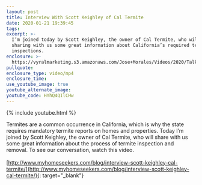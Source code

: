 ```yaml
---
layout: post
title: Interview With Scott Keighley of Cal Termite
date: 2020-01-21 19:39:45
tags:
excerpt: >-
  I’m joined today by Scott Keighley, the owner of Cal Termite, who will be
  sharing with us some great information about California’s required termite
  inspections.
enclosure: >-
  https://vyralmarketing.s3.amazonaws.com/Jose+Morales/Videos/2020/Talking+Termites+With+Scott+Keighley+-+Southern+California+Real+Estate+Agent.mp4
pullquote:
enclosure_type: video/mp4
enclosure_time:
use_youtube_image: true
youtube_alternate_image:
youtube_code: HYhQ4QIlCHw
---
```


{% include youtube.html %}

Termites are a common occurrence in California, which is why the state requires mandatory termite reports on homes and properties. Today I’m joined by Scott Keighley, the owner of Cal Termite, who will share with us some great information about the process of termite inspection and removal. To see our conversation, watch this video.<br><br>[http://www.myhomeseekers.com/blog/interview-scott-keighley-cal-termite/](​​​​​​​http://www.myhomeseekers.com/blog/interview-scott-keighley-cal-termite/){: target="_blank"}